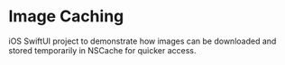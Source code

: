 # Image Caching
iOS SwiftUI project to demonstrate how images can be downloaded and stored temporarily in NSCache for quicker access.
